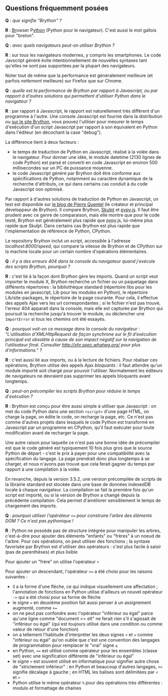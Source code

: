 Questions fréquemment posées
----------------------------

__Q__ : _que signifie "Brython" ?_

__R__ : <u>Br</u>owser P<u>ython</u> (Python pour le navigateur). C'est aussi le mot gallois pour "breton".

__Q__ : _avec quels navigateurs peut-on utiliser Brython ?_

__R__ : sur tous les navigateurs modernes, y compris les smartphones. Le code Javscript généré évite intentionnellement de nouvelles syntaxes tant qu'elles ne sont pas supportées par la plupart des navigateurs.

Noter tout de même que la performance est généralement meilleure (et parfois _nettement_ meilleure) sur Firefox que sur Chrome.

__Q__ : _quelle est la performance de Brython par rapport à Javascript, ou par rapport à d'autres solutions qui permettent d'utiliser Python dans le navigateur ?_

__R__ : par rapport à Javascript, le rapport est naturellement très différent d'un programme à l'autre. Une console Javascript est fournie dans la distribution ou [sur le site Brython](http://brython.info/tests/js_console.html), vous pouvez l'utiliser pour mesurer le temps d'exécution d'un script Javascript par rapport à son équivalent en Python dans l'éditeur (en décochant la case "debug").

La différence tient à deux facteurs :

- le temps de traduction de Python en Javascript, réalisé à la volée dans le navigateur. Pour donner une idée, le module datetime (2130 lignes de code Python) est parsé et converti en code Javascript en environ 500 millisecondes sur un PC de puissance moyenne.
- le code Javascript généré par Brython doit être conforme aux spécifications de Python, notamment au caractère dynamique de la recherche d'attributs, ce qui dans certains cas conduit à du code Javascript non optimisé.

Par rapport à d'autres solutions de traduction de Python en Javascript, un test est disponible sur [le blog de Pierre Quentel](https://brythonista.wordpress.com/2015/03/28/comparing-the-speed-of-cpython-brython-skulpt-and-pypy-js/) (le créateur et principal développeur de Brython). Il compare Brython, [Skulpt](http://skulpt.org) et [pypy.js](http://pypyjs.org/demo/). Il faut être prudent avec ce genre de comparaison, mais elle montre que pour le code testé, Brython est généralement plus rapide que pypy.js, lui-même plus rapide que Skulpt. Dans certains cas Brython est plus rapide que l'implémentation de référence de Python, CPython.

Le repository Brython inclut un script, accessible à l'adresse _localhost:8000/speed_,
qui compare la vitesse de Brython et de CPython sur la machine locale pour un certain
nombre d'opérations élémentaires.

__Q__ : _il y a des erreurs 404 dans la console du navigateur quand j'exécute des scripts Brython, pourquoi ?_

__R__ : c'est lié à la façon dont Brython gère les imports. Quand un script veut importer le module X, Brython recherche un fichier ou un paquetage dans différents répertoires : la bibliothèque standard (répertoire libs pour les modules en javascript, Lib pour les modules en Python), le répertoire Lib/site-packages, le répertoire de la page courante. Pour cela, il effectue des appels Ajax vers les url correspondantes ; si le fichier n'est pas trouvé, l'erreur 404 apparait dans la console, mais elle est capturée par Brython qui poursuit la recherche jusqu'à trouver le module, ou déclencher une `ImportError` si tous les chemins ont été essayés.

__Q__ : _pourquoi voit-on ce message dans la console du navigateur : "L’utilisation d’XMLHttpRequest de façon synchrone sur le fil d’exécution principal est obsolète à cause de son impact négatif sur la navigation de l’utilisateur final. Consulter http://xhr.spec.whatwg.org/ pour plus d’informations." ?_

__R__ : c'est aussi lié aux imports, ou à la lecture de fichiers. Pour réaliser ces opérations, Brython utilise des appels Ajax _bloquants_ : il faut attendre qu'un module importé soit chargé pour pouvoir l'utiliser. Normalement les éditeurs de navigateurs ne devraient pas supprimer les appels bloquants avant longtemps.

__Q__ : _peut-on précompiler les scripts Brython pour réduire le temps d'exécution ?_

__R__ : Brython est conçu pour être aussi simple à utiliser que Javascript : on met du code Python dans une section `<script>` d'une page HTML, on charge la page, on édite le code, on recharge la page, etc. Ce n'est pas comme d'autres projets dans lesquels le code Python est transformé en Javascript par un programme en CPython, qu'il faut exécuter pour toute modification avant de recharger la page.

Une autre raison pour laquelle ce n'est pas une bonne idée de précompiler est que le code généré est typiquement 10 fois plus gros que le source Python de départ - c'est le prix à payer pour une compatibilité avec la spécification du langage. La page prendrait donc plus longtemps à se charger, et nous n'avons pas trouvé que cela ferait gagner du temps par rapport à une compilation à la volée.

En revanche, depuis la version 3.5.2, une version précompilée de scripts de la librairie standard est stockée dans une base de données indexedDB locale à chaque navigateur. La compilation se fait la première fois qu'un script est importé, ou si la version de Brython a changé depuis la précédente compilation. Cela permet d'améliorer sensiblement le temps de chargement des imports.

__Q__ : _pourquoi utiliser l'opérateur `<=` pour construire l'arbre des éléments DOM ? Ce n'est pas pythonique !_

__R__ : Python ne possède pas de structure intégrée pour manipuler les arbres, c'est-à-dire pour ajouter des éléments "enfants" ou "frères" à un noeud de l'arbre. Pour ces opérations, on peut utiliser des fonctions ; la syntaxe favorisée par Brython est d'utiliser des opérateurs : c'est plus facile à saisir (pas de parenthèses) et plus lisible

Pour ajouter un "frère" on utilise l'opérateur `+`

Pour ajouter un descendant, l'opérateur `<=` a été choisi pour les raisons suivantes :

- il a la forme d'une flèche, ce qui indique visuellement une affectation ; l'annotation de fonctions en Python utilise d'ailleurs un nouvel opérateur `->` qui a été choisi pour sa forme de flèche
- le signe `=` en deuxième position fait aussi penser à un assignement augmenté, comme `+=`
- on ne peut pas confondre avec l'opérateur "inférieur ou égal" parce qu'une ligne comme "document <= elt" ne ferait rien s'il s'agissait de "inférieur ou égal" (qui est toujours utilisé dans une condition ou comme valeur de retour d'une fonction)
- on a tellement l'habitude d'interpréter les deux signes `<` et `=` comme "inférieur ou égal" qu'on oublie que c'est une convention des langages de programmation pour remplacer le "vrai" signe `≤`
- en Python, `<=` est utilisé comme opérateur pour les ensembles (classe set) avec une signification différente de "inférieur ou égal"
- le signe `<` est souvent utilisé en informatique pour signifier autre chose de "strictement inférieur" : en Python et beaucoup d'autres langages, `<<` signifie décalage à gauche ; en HTML les balises sont délimitées par `<` et `>`
- Python utilise le même opérateur `%` pour des opérations très différentes : modulo et formattage de chaines

